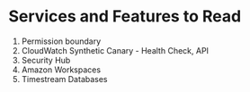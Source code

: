 # Services and Features to Read

1. Permission boundary
2. CloudWatch Synthetic Canary - Health Check, API
3. Security Hub
4. Amazon Workspaces
5. Timestream Databases

